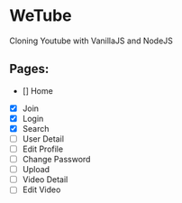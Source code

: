# WeTube

Cloning Youtube with VanillaJS and NodeJS

## Pages:

- [] Home
- [x] Join
- [x] Login
- [x] Search
- [ ] User Detail
- [ ] Edit Profile
- [ ] Change Password
- [ ] Upload
- [ ] Video Detail
- [ ] Edit Video
